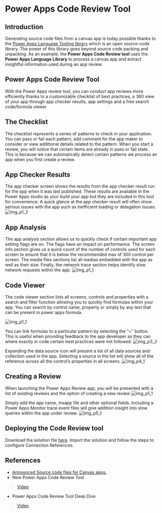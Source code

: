 # Power Apps Code Review Tool


## Introduction
Generating source code files from a canvas app is today
possible thanks to the [Power Apps Language Tooling library](https://github.com/microsoft/PowerApps-Language-Tooling) which is an
open source-code library. The power of this library goes beyond source code packing and unpacking. As an example, the **Power Apps Code Review tool** uses the **Power Apps Language Library** to process a canvas app and extract insightful information used during an app review.

## Power Apps Code Review Tool
With the Power Apps review tool, you can conduct app reviews more
efficiently thanks to a customizable checklist of best practices, a 360 view
of your app through app checker results, app settings and a free search
code/formula viewer.

## The Checklist
The checklist represents a series of patterns to check in your application.
You can pass or fail each pattern, add comment for the app maker to consider or view additional details related to the pattern.
When you start a review, you will notice that certain items are already in pass or fail state.
This is because we can automatically detect certain patterns we process
an app when you first create a review.

## App Checker Results
The app checker screen shows the results from the  app checker result
run for the app when it was last published. These results are available in
the Power Apps studio as your build your app but they are included in this
tool for convenience. A quick glance at the app checker result will often
show serious issues with the app such as inefficient loading or delegation
issues.
![img_p1_2](../../../assets/power-apps-code-review-tool/img_p1_2.png)

## App Analysis
The app analysis section allows us to quickly check if certain important
app setting flags are on. The flags have an impact on performance. The
screen info section gives us a quick count of the number of controls used
for each screen to ensure that it is below the recommended max of 300
control per screen. The media files sections list all medias embedded with
the app as well as their size. Finally, the network trace section helps
identify slow network requests within the app.
![img_p1_1](../../../assets/power-apps-code-review-tool/img_p1_1.png)

## Code Viewer
The code viewer section lists all screens, controls and properties with a
search and filter function allowing you to quickly find formulas within your
app. You can search by control name, property or simply by any text that
can be present in power apps formula.

![img_p1_1](../../../assets/power-apps-code-review-tool/img_p1_1.png)

You can link formulas to a particular pattern by selecting the “+” button. This is useful when providing feedback to the app developer as they can where exactly in code certain best practices were not followed.
![img_p3_2](../../../assets/power-apps-code-review-tool/img_p3_2.png)

Expanding the data source icon will present a list of all data sources and
collection used in the app. Selecting a source in the list will show all of the
reference across all the control’s properties in all screens.
![img_p4_1](../../../assets/power-apps-code-review-tool/img_p4_1.png)

## Creating a Review
When launching the Power Apps Review app, you will be presented with  a
list of existing reviews and the option of creating a new review
![img_p1_1](../../../assets/power-apps-code-review-tool/img_p1_1.png)

Simply add the app name, msapp file and other optional fields. Including a Power Apps Monitor trace event files will give addition insight into slow
queries within the app under review.
![img_p5_1](../../../assets/power-apps-code-review-tool/img_p5_1.png)

## Deploying the Code Review tool
Download the solution file [here](https://github.com/microsoft/powerapps-tools/tree/master/Tools/Apps/Microsoft.PowerApps.CodeReview). Import the solution and follow the steps to configure Connection References.

## References

* [Announced Source code files for Canvas apps.](https://powerapps.microsoft.com/en-us/blog/source-code-files-for-canvas-apps)
* New Power Apps Code Review Tool
> [Video](https://youtu.be/ZkXL_IqK4UE)
* Power Apps Code Review Tool Deep Dive
> [Video](https://youtu.be/PY75d8cvfbs)

